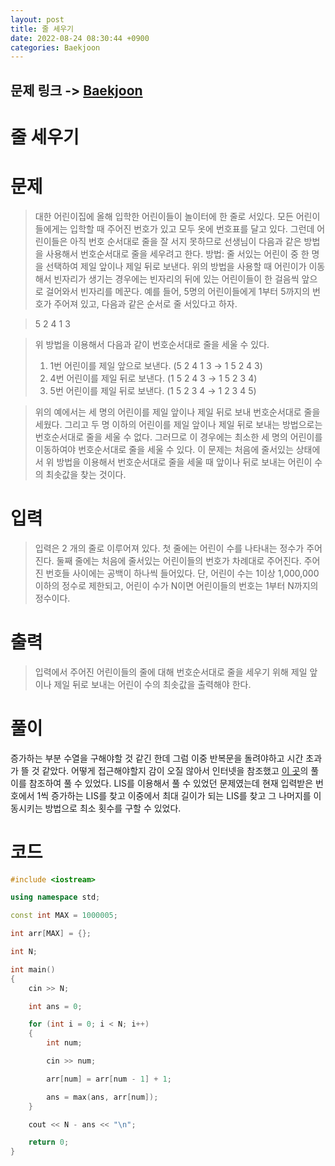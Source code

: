 ```yaml
---
layout: post
title: 줄 세우기
date: 2022-08-24 08:30:44 +0900
categories: Baekjoon
---
```


## 문제 링크 -> [Baekjoon](https://www.acmicpc.net/problem/7570)
# 줄 세우기

# 문제
> 대한 어린이집에 올해 입학한 어린이들이 놀이터에 한 줄로 서있다. 모든 어린이들에게는 입학할 때 주어진 번호가 있고 모두 옷에 번호표를 달고 있다. 그런데 어린이들은 아직 번호 순서대로 줄을 잘 서지 못하므로 선생님이 다음과 같은 방법을 사용해서 번호순서대로 줄을 세우려고 한다.
방법: 줄 서있는 어린이 중 한 명을 선택하여 제일 앞이나 제일 뒤로 보낸다.
위의 방법을 사용할 때 어린이가 이동해서 빈자리가 생기는 경우에는 빈자리의 뒤에 있는 어린이들이 한 걸음씩 앞으로 걸어와서 빈자리를 메꾼다.
예를 들어, 5명의 어린이들에게 1부터 5까지의 번호가 주어져 있고, 다음과 같은 순서로 줄 서있다고 하자. 

> 5 2 4 1 3

> 위 방법을 이용해서 다음과 같이 번호순서대로 줄을 세울 수 있다. 
> 1. 1번 어린이를 제일 앞으로 보낸다. (5 2 4 1 3 → 1 5 2 4 3)
> 2. 4번 어린이를 제일 뒤로 보낸다. (1 5 2 4 3 → 1 5 2 3 4)
> 3. 5번 어린이를 제일 뒤로 보낸다. (1 5 2 3 4 → 1 2 3 4 5)

> 위의 예에서는 세 명의 어린이를 제일 앞이나 제일 뒤로 보내 번호순서대로 줄을 세웠다. 그리고 두 명 이하의 어린이를 제일 앞이나 제일 뒤로 보내는 방법으로는 번호순서대로 줄을 세울 수 없다. 그러므로 이 경우에는 최소한 세 명의 어린이를 이동하여야 번호순서대로 줄을 세울 수 있다.
이 문제는 처음에 줄서있는 상태에서 위 방법을 이용해서 번호순서대로 줄을 세울 때 앞이나 뒤로 보내는 어린이 수의 최솟값을 찾는 것이다.

# 입력
> 입력은 2 개의 줄로 이루어져 있다. 첫 줄에는 어린이 수를 나타내는 정수가 주어진다. 둘째 줄에는 처음에 줄서있는 어린이들의 번호가 차례대로 주어진다. 주어진 번호들 사이에는 공백이 하나씩 들어있다. 단, 어린이 수는 1이상 1,000,000이하의 정수로 제한되고, 어린이 수가 N이면 어린이들의 번호는 1부터 N까지의 정수이다.

# 출력
> 입력에서 주어진 어린이들의 줄에 대해 번호순서대로 줄을 세우기 위해 제일 앞이나 제일 뒤로 보내는 어린이 수의 최솟값을 출력해야 한다.

# 풀이
증가하는 부분 수열을 구해야할 것 같긴 한데 그럼 이중 반복문을 돌려야하고 시간 초과가 뜰 것 같았다. 어떻게 접근해야할지 감이 오질 않아서 인터넷을 참조했고 [이 곳](https://mygumi.tistory.com/276)의 풀이를 참조하여 풀 수 있었다. LIS를 이용해서 풀 수 있었던 문제였는데 현재 입력받은 번호에서 1씩 증가하는 LIS를 찾고 이중에서 최대 길이가 되는 LIS를 찾고 그 나머지를 이동시키는 방법으로 최소 횟수를 구할 수 있었다.

# 코드
```c++
#include <iostream>

using namespace std;

const int MAX = 1000005;

int arr[MAX] = {};

int N;

int main()
{
	cin >> N;

	int ans = 0;

	for (int i = 0; i < N; i++)
	{
		int num;

		cin >> num;

		arr[num] = arr[num - 1] + 1;

		ans = max(ans, arr[num]);
	}

	cout << N - ans << "\n";

	return 0;
}
```